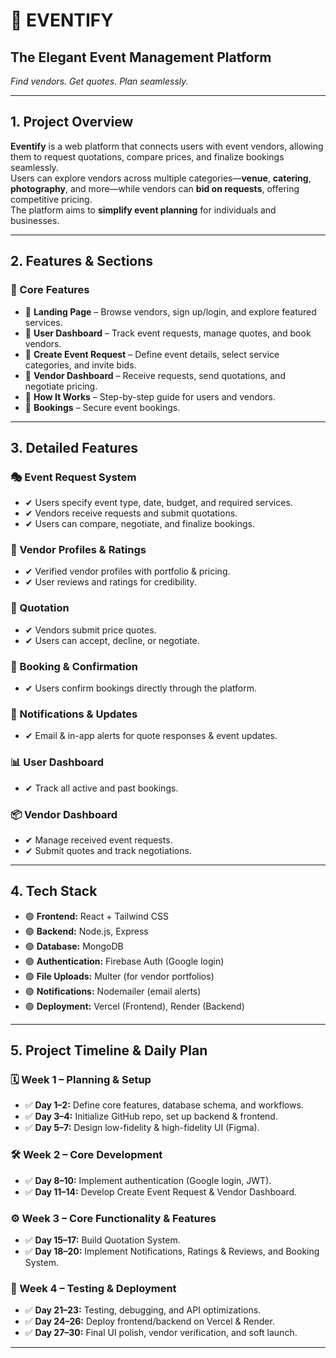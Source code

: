 # 🎉 EVENTIFY  
## The Elegant Event Management Platform  
*Find vendors. Get quotes. Plan seamlessly.*

---

## 1. Project Overview
**Eventify** is a web platform that connects users with event vendors, allowing them to request quotations, compare prices, and finalize bookings seamlessly.  
Users can explore vendors across multiple categories—**venue**, **catering**, **photography**, and more—while vendors can **bid on requests**, offering competitive pricing.  
The platform aims to **simplify event planning** for individuals and businesses.

---

## 2. Features & Sections

### 📌 Core Features
- 🔹 **Landing Page** – Browse vendors, sign up/login, and explore featured services.
- 🔹 **User Dashboard** – Track event requests, manage quotes, and book vendors.
- 🔹 **Create Event Request** – Define event details, select service categories, and invite bids.
- 🔹 **Vendor Dashboard** – Receive requests, send quotations, and negotiate pricing.
- 🔹 **How It Works** – Step-by-step guide for users and vendors.
- 🔹 **Bookings** – Secure event bookings.

---

## 3. Detailed Features

### 🎭 Event Request System
- ✔ Users specify event type, date, budget, and required services.
- ✔ Vendors receive requests and submit quotations.
- ✔ Users can compare, negotiate, and finalize bookings.

### 💼 Vendor Profiles & Ratings
- ✔ Verified vendor profiles with portfolio & pricing.
- ✔ User reviews and ratings for credibility.

### 📑 Quotation
- ✔ Vendors submit price quotes.
- ✔ Users can accept, decline, or negotiate.

### 📅 Booking & Confirmation
- ✔ Users confirm bookings directly through the platform.

### 🔔 Notifications & Updates
- ✔ Email & in-app alerts for quote responses & event updates.

### 📊 User Dashboard
- ✔ Track all active and past bookings.

### 📦 Vendor Dashboard
- ✔ Manage received event requests.
- ✔ Submit quotes and track negotiations.

---

## 4. Tech Stack

- 🟢 **Frontend:** React + Tailwind CSS  
- 🟢 **Backend:** Node.js, Express  
- 🟢 **Database:** MongoDB  
- 🟢 **Authentication:** Firebase Auth (Google login)  
- 🟢 **File Uploads:** Multer (for vendor portfolios)  
- 🟢 **Notifications:** Nodemailer (email alerts)  
- 🟢 **Deployment:** Vercel (Frontend), Render (Backend)

---

## 5. Project Timeline & Daily Plan

### 🗓️ Week 1 – Planning & Setup
- ✅ **Day 1–2:** Define core features, database schema, and workflows.
- ✅ **Day 3–4:** Initialize GitHub repo, set up backend & frontend.
- ✅ **Day 5–7:** Design low-fidelity & high-fidelity UI (Figma).

### 🛠️ Week 2 – Core Development
- ✅ **Day 8–10:** Implement authentication (Google login, JWT).
- ✅ **Day 11–14:** Develop Create Event Request & Vendor Dashboard.

### ⚙️ Week 3 – Core Functionality & Features
- ✅ **Day 15–17:** Build Quotation System.
- ✅ **Day 18–20:** Implement Notifications, Ratings & Reviews, and Booking System.

### 🚀 Week 4 – Testing & Deployment
- ✅ **Day 21–23:** Testing, debugging, and API optimizations.
- ✅ **Day 24–26:** Deploy frontend/backend on Vercel & Render.
- ✅ **Day 27–30:** Final UI polish, vendor verification, and soft launch.

---
